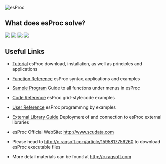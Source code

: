 ![esProc](http://www.raqsoft.com/raqesproc/update/img/esProc1.jpg)

 **What does esProc solve?**
 -----------------------------------------------------------------------------------------------------------------------
[![](http://www.raqsoft.com/raqesproc/update/img/11.png)](http://www.scudata.com/html/file-processor.html)
[![](http://www.raqsoft.com/raqesproc/update/img/22.png)](http://www.scudata.com/html/sql-enhancer.html)
[![](http://www.raqsoft.com/raqesproc/update/img/33.png)](http://www.scudata.com/html/report-data-source.html) 
[![](http://www.raqsoft.com/raqesproc/update/img/44.png)](http://www.scudata.com/html/java-computing-layer.html)



Useful Links
-----------------------------------------------------------------------------------------------------------------------

*   [Tutorial](http://doc.raqsoft.com.cn/esproc/tutorial/) esProc download, installation, as well as principles and applications
*   [Function Reference](http://doc.raqsoft.com.cn/esproc/func/) esProc syntax, applications and examples
*   [Sample Program](http://doc.raqsoft.com.cn/esproc/spd/) Guide to all functions under menus in esProc
*   [Code Reference](http://doc.raqsoft.com.cn/esproc/coderefer/ ) esProc grid-style code examples
*   [User Reference](http://doc.raqsoft.com.cn/esproc/manual/) esProc programming by examples
*   [External Library Guide](http://doc.raqsoft.com.cn/esproc/ext/) Deployment of and connection to esProc external libraries

*   esProc Official WebSite: http://www.scudata.com

*   Please head to http://c.raqsoft.com/article/1595817756260 to download esProc executable files

*   More detail materials can be found at http://c.raqsoft.com
